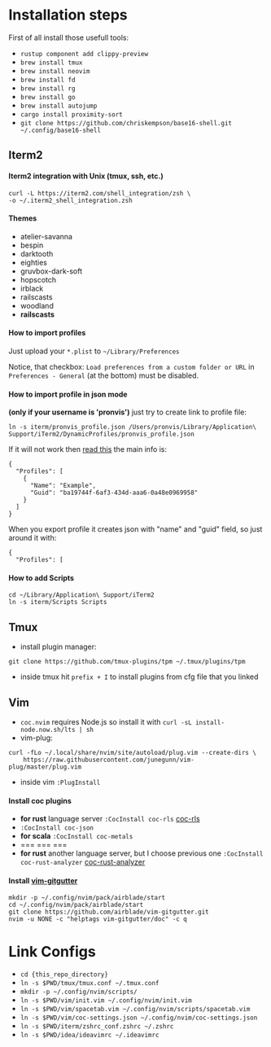 # Installation steps
First of all install those usefull tools:
- `rustup component add clippy-preview`
- `brew install tmux`
- `brew install neovim`
- `brew install fd`
- `brew install rg`
- `brew install go`
- `brew install autojump`
- `cargo install proximity-sort`
- `git clone https://github.com/chriskempson/base16-shell.git ~/.config/base16-shell`

## Iterm2
#### Iterm2 integration with Unix (tmux, ssh, etc.)
```
curl -L https://iterm2.com/shell_integration/zsh \
-o ~/.iterm2_shell_integration.zsh
```

#### Themes
- atelier-savanna
- bespin
- darktooth
- eighties
- gruvbox-dark-soft
- hopscotch
- irblack
- railscasts
- woodland
- **railscasts**

#### How to import profiles
Just upload your `*.plist` to `~/Library/Preferences`

Notice, that checkbox:
`Load preferences from a custom folder or URL`
in `Preferences - General` (at the bottom) must be disabled.

#### How to import profile in json mode
**(only if your username is 'pronvis')** just try to create link to profile file:
```
ln -s iterm/pronvis_profile.json /Users/pronvis/Library/Application\ Support/iTerm2/DynamicProfiles/pronvis_profile.json
```
If it will not work then [read this](https://www.iterm2.com/documentation-dynamic-profiles.html)
the main info is:
```
{
  "Profiles": [
    {
      "Name": "Example",
      "Guid": "ba19744f-6af3-434d-aaa6-0a48e0969958"
    }
  ]
}
```

When you export profile it creates json with "name" and "guid" field, so just around it with:
```
{
  "Profiles": [
```

#### How to add Scripts
```
cd ~/Library/Application\ Support/iTerm2
ln -s iterm/Scripts Scripts
```

## Tmux
- install plugin manager:
```
git clone https://github.com/tmux-plugins/tpm ~/.tmux/plugins/tpm
```
- inside tmux hit `prefix + I` to install plugins from cfg file that you linked

## Vim
- `coc.nvim` requires Node.js so install it with `curl -sL install-node.now.sh/lts | sh`
- vim-plug:
```
curl -fLo ~/.local/share/nvim/site/autoload/plug.vim --create-dirs \
    https://raw.githubusercontent.com/junegunn/vim-plug/master/plug.vim
```
- inside vim `:PlugInstall`

#### Install coc plugins
- **for rust** language server `:CocInstall coc-rls` [coc-rls](https://github.com/neoclide/coc-rls)
- `:CocInstall coc-json`
- **for scala** `:CocInstall coc-metals`
- === === ===
- **for rust** another language server, but I choose previous one `:CocInstall coc-rust-analyzer` [coc-rust-analyzer](https://github.com/fannheyward/coc-rust-analyzer)

#### Install [vim-gitgutter](https://github.com/airblade/vim-gitgutter)
```
mkdir -p ~/.config/nvim/pack/airblade/start
cd ~/.config/nvim/pack/airblade/start
git clone https://github.com/airblade/vim-gitgutter.git
nvim -u NONE -c "helptags vim-gitgutter/doc" -c q
```

# Link Configs
- `cd {this_repo_directory}`
- `ln -s $PWD/tmux/tmux.conf ~/.tmux.conf`
- `mkdir -p ~/.config/nvim/scripts/`
- `ln -s $PWD/vim/init.vim ~/.config/nvim/init.vim`
- `ln -s $PWD/vim/spacetab.vim ~/.config/nvim/scripts/spacetab.vim`
- `ln -s $PWD/vim/coc-settings.json ~/.config/nvim/coc-settings.json`
- `ln -s $PWD/iterm/zshrc_conf.zshrc ~/.zshrc`
- `ln -s $PWD/idea/ideavimrc ~/.ideavimrc`
